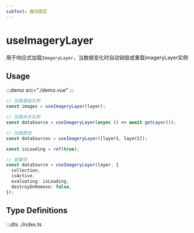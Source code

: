 ```yaml
---
subText: 叠加图层
---
```


# useImageryLayer

用于响应式加载`ImageryLayer`，当数据变化时自动销毁或重载imageryLayer实例

## Usage

:::demo src="./demo.vue"
:::

```ts
// 加载基础实例
const images = useImageryLayer(layer);

// 加载异步实例
const dataSource = useImageryLayer(async () => await getLayer());

// 加载数组
const dataSources = useImageryLayer([layer1, layer2]);

const isLoading = ref(true);

// 配置项
const dataSource = useImageryLayer(layer, {
  collection,
  isActive,
  evaluating: isLoading,
  destroyOnRemove: false,
});
```

## Type Definitions

:::dts ./index.ts
